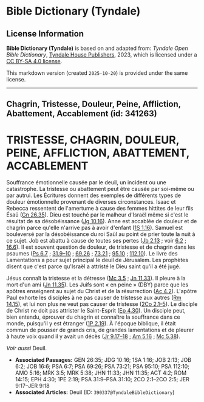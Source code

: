 # Bible Dictionary (Tyndale)

## License Information

**Bible Dictionary (Tyndale)** is based on and adapted from: _Tyndale Open Bible Dictionary_, [Tyndale House Publishers](https://tyndaleopenresources.com/), 2023, which is licensed under a [CC BY-SA 4.0 license](https://creativecommons.org/licenses/by-sa/4.0/legalcode.en).

This markdown version (created `2025-10-20`) is provided under the same license.



--------------------------------

## Chagrin, Tristesse, Douleur, Peine, Affliction, Abattement, Accablement (id: 341263)

TRISTESSE, CHAGRIN, DOULEUR, PEINE, AFFLICTION, ABATTEMENT, ACCABLEMENT
=======================================================================

Souffrance émotionnelle causée par le deuil, un incident ou une catastrophe. La tristesse ou abattement peut être causée par soi\-même ou par autrui. Les Écritures donnent des exemples de différents types de douleur émotionnelle provenant de diverses circonstances. Isaac et Rebecca ressentent de l'amertume à cause des femmes hittites de leur fils Ésaü ([Gn 26\.35](https://ref.ly/Gen26:35)). Dieu est touché par le malheur d'Israël même si c'est le résultat de sa désobéissance ([Jg 10\.16](https://ref.ly/Judg10:16)). Anne est accablée de douleur et de chagrin parce qu'elle n'arrive pas à avoir d'enfant ([1S 1\.16](https://ref.ly/1Sam1:16)). Samuel est bouleversé par la désobéissance du roi Saül au point de prier toute la nuit à ce sujet. Job est abattu à cause de toutes ses pertes ([Jb 2\.13](https://ref.ly/Job2:13) ; voir [6\.2](https://ref.ly/Job6:2) ; [16\.6](https://ref.ly/Job16:6)). Il est souvent question de douleur, de tristesse et de chagrin dans les psaumes ([Ps 6\.7](https://ref.ly/Ps6:7) ; [31\.9–10](https://ref.ly/Ps31:9-Ps31:10) ; [69\.26](https://ref.ly/Ps69:26) ; [73\.21](https://ref.ly/Ps73:21) ; [95\.10](https://ref.ly/Ps95:10) ; [112\.10](https://ref.ly/Ps112:10)). Le livre des Lamentations a pour sujet principal le deuil de Jérusalem. Les prophètes disent que c'est parce qu'Israël a attristé le Dieu saint qu'il a été jugé.

Jésus connaît la tristesse et la détresse ([Mc 3\.5](https://ref.ly/Mark3:5) ; [Jn 11\.33](https://ref.ly/John11:33)). Il pleure à la mort d'un ami ([Jn 11\.35](https://ref.ly/John11:35)). Les Juifs sont « en peine » (DBY) parce que les apôtres enseignent au sujet du Christ et de la résurrection ([Ac 4\.2](https://ref.ly/Acts4:2)). L'apôtre Paul exhorte les disciples à ne pas causer de tristesse aux autres ([Rm 14\.15](https://ref.ly/Rom14:15)), et lui non plus ne veut pas causer de tristesse ([2Co 2\.1–5](https://ref.ly/2Cor2:1-2Cor2:5)). Le disciple de Christ ne doit pas attrister le Saint\-Esprit ([Ep 4\.30](https://ref.ly/Eph4:30)). Un disciple peut, bien entendu, éprouver du chagrin et connaître la souffrance dans ce monde, puisqu'il y est étranger ([1P 2\.19](https://ref.ly/1Pet2:19)). À l'époque biblique, il était commun de pousser de grands cris, de grandes lamentations et de pleurer à haute voix quand il y avait un décès ([Jr 9\.17–18](https://ref.ly/Jer9:17-Jer9:18) ; [Am 5\.16](https://ref.ly/Amos5:16) ; [Mc 5\.38](https://ref.ly/Mark5:38)).

*Voir aussi* Deuil.

* **Associated Passages:** GEN 26:35; JDG 10:16; 1SA 1:16; JOB 2:13; JOB 6:2; JOB 16:6; PSA 6:7; PSA 69:26; PSA 73:21; PSA 95:10; PSA 112:10; AMO 5:16; MRK 3:5; MRK 5:38; JHN 11:33; JHN 11:35; ACT 4:2; ROM 14:15; EPH 4:30; 1PE 2:19; PSA 31:9–PSA 31:10; 2CO 2:1–2CO 2:5; JER 9:17–JER 9:18
* **Associated Articles:** Deuil (ID: `390337@TyndaleBibleDictionary`)

